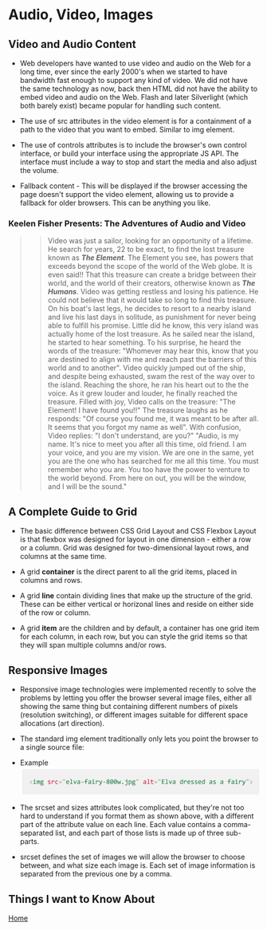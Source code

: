 # Audio, Video, Images

## Video and Audio Content

- Web developers have wanted to use video and audio on the Web for a long time, ever since the early 2000's when we started to have bandwidth fast enough to support any kind of video. We did not have the same technology as now, back then HTML did not have the ability to embed video and audio on the Web. Flash and later Silverlight (which both barely exist) became popular for handling such content.

- The use of src attributes in the video element is for a containment of a path to the video that you want to embed. Similar to img element.

- The use of controls attributes is to include the browser's own control interface, or build your interface using the appropriate JS API. The interface must include a way to stop and start the media and also adjust the volume.

- Fallback content -  This will be displayed if the browser accessing the page doesn't support the video element, allowing us to provide a fallback for older browsers. This can be anything you like.

### Keelen Fisher Presents: The Adventures of Audio and Video

>> Video was just a sailor, looking for an opportunity of a lifetime. He search for years, 22 to be exact, to find the lost treasure known as ***The Element***. The Element you see, has powers that exceeds beyond the scope of the world of the Web globe. It is even said!! That this treasure can create a bridge between their world, and the world of their creators, otherwise known as ***The Humans***. Video was getting restless and losing his patience. He could not believe that it would take so long to find this treasure. On his boat's last legs, he decides to resort to a nearby island and live his last days in solitude, as punishment for never being able to fulfill his promise. Little did he know, this very island was actually home of the lost treasure. As he sailed near the island, he started to hear something. To his surprise, he heard the words of the treasure: "Whomever may hear this, know that you are destined to align with me and reach past the barriers of this world and to another". Video quickly jumped out of the ship, and despite being exhausted, swam the rest of the way over to the island. Reaching the shore, he ran his heart out to the the voice. As it grew louder and louder, he finally reached the treasure. Filled with joy, Video calls on the treasure: "The Element! I have found you!!" The treasure laughs as he responds: "Of course you found me, it was meant to be after all. It seems that you forgot my name as well". With confusion, Video replies: "I don't understand, are you?" "Audio, is my name. It's nice to meet you after all this time, old friend. I am your voice, and you are my vision. We are one in the same, yet you are the one who has searched for me all this time. You must remember who you are. You too have the power to venture to the world beyond. From here on out, you will be the window, and I will be the sound."

## A Complete Guide to Grid

- The basic difference between CSS Grid Layout and CSS Flexbox Layout is that flexbox was designed for layout in one dimension - either a row or a column. Grid was designed for two-dimensional layout rows, and columns at the same time.

- A grid **container** is the direct parent to all the grid items, placed in columns and rows.

- A grid **line** contain dividing lines that make up the structure of the grid. These can be either vertical or horizonal lines and reside on either side of the row or column.

- A grid **item** are the children and by default, a container has one grid item for each column, in each row, but you can style the grid items so that they will span multiple columns and/or rows.

## Responsive Images

- Responsive image technologies were implemented recently to solve the problems by letting you offer the browser several image files, either all showing the same thing but containing different numbers of pixels (resolution switching), or different images suitable for different space allocations (art direction).

- The standard img element traditionally only lets you point the browser to a single source file:

- Example![img](Images/img%20element%20resolution%20switching%20example.png)

- The srcset and sizes attributes look complicated, but they're not too hard to understand if you format them as shown above, with a different part of the attribute value on each line. Each value contains a comma-separated list, and each part of those lists is made up of three sub-parts.

- srcset defines the set of images we will allow the browser to choose between, and what size each image is. Each set of image information is separated from the previous one by a comma.

## Things I want to Know About

[Home](https://keelen-fisher.github.io/new-repository/)
